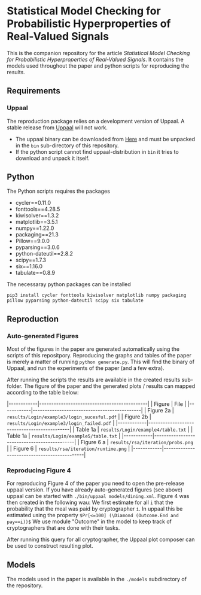 # Statistical Model Checking for Probabilistic Hyperproperties of Real-Valued Signals

This is the companion repository for the article _Statistical Model
Checking for Probabilistic Hyperproperties of Real-Valued Signals_. It
contains the models used throughout the paper and python scripts for reproducing the results. 


## Requirements  
### Uppaal  
The reproduction package relies on a development version of Uppaal. 
A stable release from [Uppaal](https://uppaal.org) will not work. 

- The uppaal binary can be downloaded from [Here](https://people.cs.aau.dk/~bc37lv/uppaal/uppaal-hyper/uppaal-DEV-stratego-hyper-linux64.zip) and must be unpacked in the `bin` sub-directory of this repository.  
- If the python script cannot find uppaal-distribution in `bin` it tries to download and unpack it itself.



## Python  
The Python scripts requires the packages

- cycler==0.11.0
- fonttools==4.28.5
- kiwisolver==1.3.2
- matplotlib==3.5.1
- numpy==1.22.0
- packaging==21.3
- Pillow==9.0.0
- pyparsing==3.0.6
- python-dateutil==2.8.2
- scipy==1.7.3
- six==1.16.0
- tabulate==0.8.9

The necessaray python packages can be installed 

`pip3 install cycler fonttools kiwisolver matplotlib numpy packaging pillow pyparsing python-dateutil scipy six tabulate`

## Reproduction
### Auto-generated Figures
Most of the figures in the paper are generated  automatically using the scripts of this repositpory. 
Reproducing the graphs and tables of the paper is merely a matter of running `python generate.py`. 
This will find the  binary of Uppaal, and run the experiments of the paper (and a few extra). 

After running the scripts the results are available in the created results sub-folder. 
The figure of the paper and the generated plots / results can mapped according to the table below:

|------------|---------------------------------------------|
| Figure     | File                                        |
|------------|---------------------------------------------|
| Figure 2a  | `results/Login/example3/login_sucesful.pdf` |
| Figure 2b  | `results/Login/example3/login_failed.pdf`   |
|------------|---------------------------------------------|
| Table 1a   | `results/Login/example4/table.txt`          |
| Table 1a   | `results/Login/example5/table.txt`          |
|------------|---------------------------------------------|
| Figure 6 a | `results/rsa/iteration/probs.png`       |
| Figure 6   | `results/rsa/iteration/runtime.png`     |
|------------|---------------------------------------------|

### Reproducing Figure 4  
For reproducing Figure 4 of the paper you need to open the pre-release uppaal version. If you have already auto-generated figures (see above) uppaal can be started with `./bin/uppaal models/dining.xml`. Figure 4 was then created in the following wau: 
We first estimate for all `i` that the probability that the meal was paid by  cryptographer `i`.  In  uppaal this be estimated using the property `$Pr[<=100] (\Diamond (Outcome.End and pay==i))$`
We use module "Outcome" in the model to keep track of cryptographers that
are done with their tasks.

After running this query for all cryptographer, the Uppaal plot composer can be used to construct resulting plot. 

## Models  

The models used in the paper is available in the `./models` subdirectory of the repository. 



